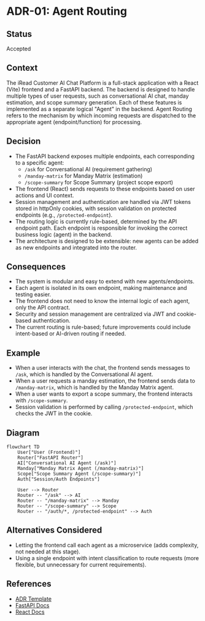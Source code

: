 # ADR-01: Agent Routing

## Status
Accepted

## Context
The iRead Customer AI Chat Platform is a full-stack application with a React (Vite) frontend and a FastAPI backend. The backend is designed to handle multiple types of user requests, such as conversational AI chat, manday estimation, and scope summary generation. Each of these features is implemented as a separate logical "Agent" in the backend. Agent Routing refers to the mechanism by which incoming requests are dispatched to the appropriate agent (endpoint/function) for processing.

## Decision
- The FastAPI backend exposes multiple endpoints, each corresponding to a specific agent:
    - `/ask` for Conversational AI (requirement gathering)
    - `/manday-matrix` for Manday Matrix (estimation)
    - `/scope-summary` for Scope Summary (project scope export)
- The frontend (React) sends requests to these endpoints based on user actions and UI context.
- Session management and authentication are handled via JWT tokens stored in httpOnly cookies, with session validation on protected endpoints (e.g., `/protected-endpoint`).
- The routing logic is currently rule-based, determined by the API endpoint path. Each endpoint is responsible for invoking the correct business logic (agent) in the backend.
- The architecture is designed to be extensible: new agents can be added as new endpoints and integrated into the router.

## Consequences
- The system is modular and easy to extend with new agents/endpoints.
- Each agent is isolated in its own endpoint, making maintenance and testing easier.
- The frontend does not need to know the internal logic of each agent, only the API contract.
- Security and session management are centralized via JWT and cookie-based authentication.
- The current routing is rule-based; future improvements could include intent-based or AI-driven routing if needed.

## Example
- When a user interacts with the chat, the frontend sends messages to `/ask`, which is handled by the Conversational AI agent.
- When a user requests a manday estimation, the frontend sends data to `/manday-matrix`, which is handled by the Manday Matrix agent.
- When a user wants to export a scope summary, the frontend interacts with `/scope-summary`.
- Session validation is performed by calling `/protected-endpoint`, which checks the JWT in the cookie.

## Diagram

```mermaid
flowchart TD
    User["User (Frontend)"]
    Router["FastAPI Router"]
    AI["Conversational AI Agent (/ask)"]
    Manday["Manday Matrix Agent (/manday-matrix)"]
    Scope["Scope Summary Agent (/scope-summary)"]
    Auth["Session/Auth Endpoints"]

    User --> Router
    Router -- "/ask" --> AI
    Router -- "/manday-matrix" --> Manday
    Router -- "/scope-summary" --> Scope
    Router -- "/auth/*, /protected-endpoint" --> Auth
```

## Alternatives Considered
- Letting the frontend call each agent as a microservice (adds complexity, not needed at this stage).
- Using a single endpoint with intent classification to route requests (more flexible, but unnecessary for current requirements).

## References
- [ADR Template](https://adr.github.io/)
- [FastAPI Docs](https://fastapi.tiangolo.com/)
- [React Docs](https://react.dev/)


